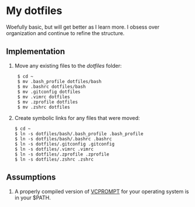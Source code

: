 # My dotfiles

Woefully basic, but will get better as I learn more. I obsess over organization and continue to refine the structure.

## Implementation

1. Move any existing files to the *dotfiles* folder:  

        $ cd ~
        $ mv .bash_profile dotfiles/bash
        $ mv .bashrc dotfiles/bash
        $ mv .gitconfig dotfiles
        $ mv .vimrc dotfiles
        $ mv .zprofile dotfiles
        $ mv .zshrc dotfiles

2.  Create symbolic links for any files that were moved:
        
        $ cd ~
        $ ln -s dotfiles/bash/.bash_profile .bash_profile
        $ ln -s dotfiles/bash/.bashrc .bashrc
        $ ln -s dotfiles/.gitconfig .gitconfig
        $ ln -s dotfiles/.vimrc .vimrc
        $ ln -s dotfiles/.zprofile .zprofile
        $ ln -s dotfiles/.zshrc .zshrc


## Assumptions

1. A properly compiled version of [VCPROMPT](https://github.com/djl/vcprompt) for your operating system is in your $PATH.  

